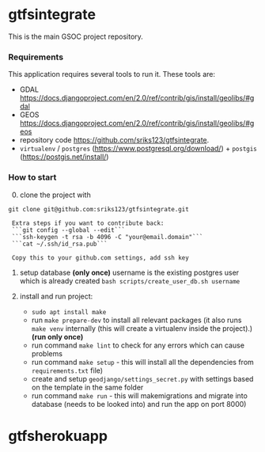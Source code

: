 # gtfsintegrate

This is the main GSOC project repository.

### Requirements
This application requires several tools to run it. These tools are:
- GDAL https://docs.djangoproject.com/en/2.0/ref/contrib/gis/install/geolibs/#gdal
- GEOS https://docs.djangoproject.com/en/2.0/ref/contrib/gis/install/geolibs/#geos
- repository code https://github.com/sriks123/gtfsintegrate.
- `virtualenv` / `postgres` (https://www.postgresql.org/download/) + `postgis` (https://postgis.net/install/)

### How to start

0. clone the project with
    
```git clone git@github.com:sriks123/gtfsintegrate.git```

     Extra steps if you want to contribute back:
     ```git config --global --edit```
     ```ssh-keygen -t rsa -b 4096 -C "your@email.domain"```
     ```cat ~/.ssh/id_rsa.pub```

     Copy this to your github.com settings, add ssh key

1. setup database **(only once)**
    username is the existing postgres user which is already created
    `bash scripts/create_user_db.sh username`

2. install and run project:
    - ```sudo apt install make```
    - run `make prepare-dev` to install all relevant packages
      (it also runs `make venv` internally (this will create a virtualenv inside the project).) **(run only once)**
    - run command `make lint` to check for any errors which can cause problems
    - run command `make setup` - this will install all the dependencies from `requirements.txt` file)
    - create and setup `geodjango/settings_secret.py` with settings based on the template in the same folder
    - run command `make run` - this will makemigrations and migrate into database (needs to be looked into) and run the app on port 8000)
# gtfsherokuapp
